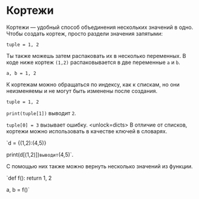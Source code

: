 # Кортежи
Кортежи — удобный способ объединения нескольких значений в одно.
Чтобы создать кортеж, просто раздели значения запятыми:

`tuple = 1, 2`

Ты также можешь затем распаковать их в несколько переменных. В коде ниже кортеж `(1,2)` распаковывается в две переменные `a` и `b`.

`a, b = 1, 2`

К кортежам можно обращаться по индексу, как к спискам, но они неизменяемы и не могут быть изменены после создания.

`tuple = 1, 2`

`print(tuple[1])`
выводит `2`.

`tuple[0] = 3`
вызывает ошибку.
<unlock=dicts>
В отличие от списков, кортежи можно использовать в качестве ключей в словарях.

`d = {(1,2):(4,5)}

print(d[(1,2)])`
выводит `(4,5)`.</unlock>

С помощью них также можно вернуть несколько значений из функции.

`def f():
    return 1, 2

a, b = f()`